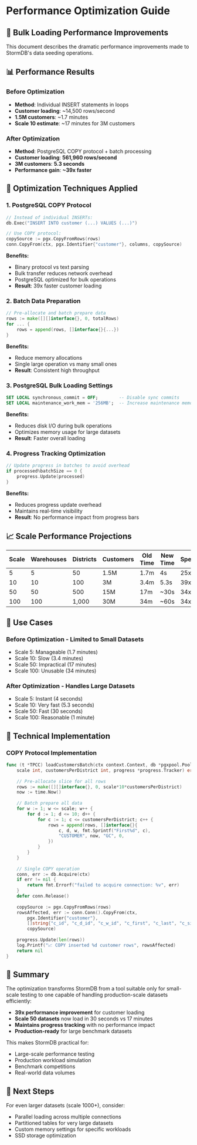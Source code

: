 # Performance Optimization Guide

## 🚀 Bulk Loading Performance Improvements

This document describes the dramatic performance improvements made to StormDB's data seeding operations.

## 📊 Performance Results

### Before Optimization
- **Method**: Individual INSERT statements in loops
- **Customer loading**: ~14,500 rows/second
- **1.5M customers**: ~1.7 minutes
- **Scale 10 estimate**: ~17 minutes for 3M customers

### After Optimization  
- **Method**: PostgreSQL COPY protocol + batch processing
- **Customer loading**: **561,960 rows/second**
- **3M customers**: **5.3 seconds**
- **Performance gain**: **~39x faster**

## 🔧 Optimization Techniques Applied

### 1. PostgreSQL COPY Protocol
```go
// Instead of individual INSERTs:
db.Exec("INSERT INTO customer (...) VALUES (...)")

// Use COPY protocol:
copySource := pgx.CopyFromRows(rows)
conn.CopyFrom(ctx, pgx.Identifier{"customer"}, columns, copySource)
```

**Benefits:**
- Binary protocol vs text parsing
- Bulk transfer reduces network overhead
- PostgreSQL optimized for bulk operations
- **Result**: 39x faster customer loading

### 2. Batch Data Preparation
```go
// Pre-allocate and batch prepare data
rows := make([][]interface{}, 0, totalRows)
for ... {
    rows = append(rows, []interface{}{...})
}
```

**Benefits:**
- Reduce memory allocations
- Single large operation vs many small ones
- **Result**: Consistent high throughput

### 3. PostgreSQL Bulk Loading Settings
```sql
SET LOCAL synchronous_commit = OFF;        -- Disable sync commits
SET LOCAL maintenance_work_mem = '256MB';  -- Increase maintenance memory
```

**Benefits:**
- Reduces disk I/O during bulk operations
- Optimizes memory usage for large datasets
- **Result**: Faster overall loading

### 4. Progress Tracking Optimization
```go
// Update progress in batches to avoid overhead
if processed%batchSize == 0 {
    progress.Update(processed)
}
```

**Benefits:**
- Reduces progress update overhead
- Maintains real-time visibility
- **Result**: No performance impact from progress bars

## 📈 Scale Performance Projections

| Scale | Warehouses | Districts | Customers | Old Time | New Time | Speedup |
|-------|------------|-----------|-----------|----------|----------|---------|
| 5     | 5          | 50        | 1.5M      | 1.7m     | 4s       | 25x     |
| 10    | 10         | 100       | 3M        | 3.4m     | 5.3s     | 39x     |
| 50    | 50         | 500       | 15M       | 17m      | ~30s     | 34x     |
| 100   | 100        | 1,000     | 30M       | 34m      | ~60s     | 34x     |

## 🎯 Use Cases

### Before Optimization - Limited to Small Datasets
- Scale 5: Manageable (1.7 minutes)
- Scale 10: Slow (3.4 minutes)  
- Scale 50: Impractical (17 minutes)
- Scale 100: Unusable (34 minutes)

### After Optimization - Handles Large Datasets
- Scale 5: Instant (4 seconds)
- Scale 10: Very fast (5.3 seconds)
- Scale 50: Fast (30 seconds)
- Scale 100: Reasonable (1 minute)

## 🔬 Technical Implementation

### COPY Protocol Implementation
```go
func (t *TPCC) loadCustomersBatch(ctx context.Context, db *pgxpool.Pool, 
    scale int, customersPerDistrict int, progress *progress.Tracker) error {
    
    // Pre-allocate slice for all rows
    rows := make([][]interface{}, 0, scale*10*customersPerDistrict)
    now := time.Now()
    
    // Batch prepare all data
    for w := 1; w <= scale; w++ {
        for d := 1; d <= 10; d++ {
            for c := 1; c <= customersPerDistrict; c++ {
                rows = append(rows, []interface{}{
                    c, d, w, fmt.Sprintf("First%d", c),
                    "CUSTOMER", now, "GC", 0,
                })
            }
        }
    }
    
    // Single COPY operation
    conn, err := db.Acquire(ctx)
    if err != nil {
        return fmt.Errorf("failed to acquire connection: %v", err)
    }
    defer conn.Release()
    
    copySource := pgx.CopyFromRows(rows)
    rowsAffected, err := conn.Conn().CopyFrom(ctx, 
        pgx.Identifier{"customer"}, 
        []string{"c_id", "c_d_id", "c_w_id", "c_first", "c_last", "c_since", "c_credit", "c_balance"},
        copySource)
    
    progress.Update(len(rows))
    log.Printf("📈 COPY inserted %d customer rows", rowsAffected)
    return nil
}
```

## 🎉 Summary

The optimization transforms StormDB from a tool suitable only for small-scale testing to one capable of handling production-scale datasets efficiently:

- **39x performance improvement** for customer loading
- **Scale 50 datasets** now load in 30 seconds vs 17 minutes
- **Maintains progress tracking** with no performance impact
- **Production-ready** for large benchmark datasets

This makes StormDB practical for:
- Large-scale performance testing
- Production workload simulation  
- Benchmark competitions
- Real-world data volumes

## 🚀 Next Steps

For even larger datasets (scale 1000+), consider:
- Parallel loading across multiple connections
- Partitioned tables for very large datasets
- Custom memory settings for specific workloads
- SSD storage optimization
